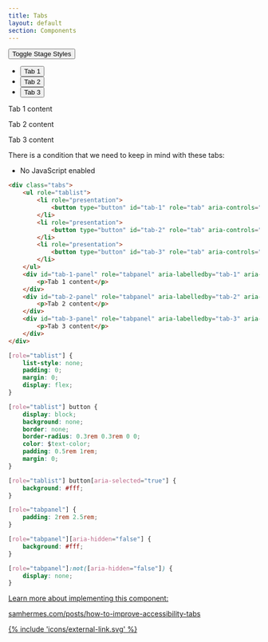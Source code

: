 ```yaml
---
title: Tabs
layout: default
section: Components
---
```


<div class="stage">
    <button type="button" class="stage-toggle">Toggle Stage Styles</button>
    <div class="tabs">
        <ul role="tablist">
            <li role="presentation">
                <button type="button" id="tab-1" role="tab" aria-controls="tab-1-panel" aria-selected="true">Tab 1</button>
            </li>
            <li role="presentation">
                <button type="button" id="tab-2" role="tab" aria-controls="tab-2-panel" aria-selected="false">Tab 2</button>
            </li>
            <li role="presentation">
                <button type="button" id="tab-3" role="tab" aria-controls="tab-3-panel" aria-selected="false">Tab 3</button>
            </li>
        </ul>
        <div id="tab-1-panel" role="tabpanel" aria-labelledby="tab-1" aria-hidden="false">
            <p>Tab 1 content</p>
        </div>
        <div id="tab-2-panel" role="tabpanel" aria-labelledby="tab-2" aria-hidden="true">
            <p>Tab 2 content</p>
        </div>
        <div id="tab-3-panel" role="tabpanel" aria-labelledby="tab-3" aria-hidden="true">
            <p>Tab 3 content</p>
        </div>
    </div>
</div>

There is a condition that we need to keep in mind with these tabs:
- No JavaScript enabled

```html
<div class="tabs">
    <ul role="tablist">
        <li role="presentation">
            <button type="button" id="tab-1" role="tab" aria-controls="tab-1-panel" aria-selected="true">Tab 1</button>
        </li>
        <li role="presentation">
            <button type="button" id="tab-2" role="tab" aria-controls="tab-2-panel" aria-selected="false">Tab 2</button>
        </li>
        <li role="presentation">
            <button type="button" id="tab-3" role="tab" aria-controls="tab-3-panel" aria-selected="false">Tab 3</button>
        </li>
    </ul>
    <div id="tab-1-panel" role="tabpanel" aria-labelledby="tab-1" aria-hidden="false">
        <p>Tab 1 content</p>
    </div>
    <div id="tab-2-panel" role="tabpanel" aria-labelledby="tab-2" aria-hidden="true">
        <p>Tab 2 content</p>
    </div>
    <div id="tab-3-panel" role="tabpanel" aria-labelledby="tab-3" aria-hidden="true">
        <p>Tab 3 content</p>
    </div>
</div>
```

```css
[role="tablist"] {
    list-style: none;
    padding: 0;
    margin: 0;
    display: flex;
}

[role="tablist"] button {
    display: block;
    background: none;
    border: none;
    border-radius: 0.3rem 0.3rem 0 0;
    color: $text-color;
    padding: 0.5rem 1rem;
    margin: 0;
}

[role="tablist"] button[aria-selected="true"] {
    background: #fff;
}

[role="tabpanel"] {
    padding: 2rem 2.5rem;
}

[role="tabpanel"][aria-hidden="false"] {
    background: #fff;
}

[role="tabpanel"]:not([aria-hidden="false"]) {
    display: none;
}
```

<div class="article-feature">
    <a href="https://samhermes.com/posts/how-to-improve-accessibility-tabs/">
        <p>Learn more about implementing this component:</p>
        <p class="link-text">samhermes.com/posts/how-to-improve-accessibility-tabs</p>
        {% include 'icons/external-link.svg' %}
    </a>
</div>